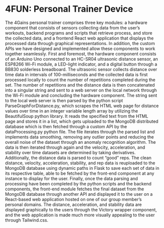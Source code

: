 # 4FUN: Personal Trainer Device

The 4Gains personal trainer comprises three key modules: a hardware component that consists of sensors collecting data from the user’s workouts, backend programs and scripts that retrieve process, and store the collected data, and a frontend React web application that displays the processed data through graphical representations. In addition, the custom APIs we have designed and implemented allow these components to work together seamlessly.
First and foremost, the hardware component consists of an Arduino Uno connected to an HC-SR04 ultrasonic distance sensor, an ESP8266 Wi-Fi module, a LED-light indicator, and a digital button through a BB830 solderless breadboard. The ultrasonic sensor collects distance over time data in intervals of 100-milliseconds and the collected data is first processed locally to count the number of repetitions completed during the set. The number of repetitions and the distance data is then concatenated into a singular string and sent to a web server on the local network through the Wi-Fi module and concluding the hardware component.
The string sent to the local web server is then parsed by the python script ParseGraphForDistance.py, which scrapes the HTML web page for distance values over time in an integer variable length array by utilizing the BeautifulSoup python library. It reads the specified text from the HTML page and stores it in a list, which gets uploaded to the MongoDB distributed database which is then fetched through a custom API by the dataProcessing.py python file. The file iterates through the parsed list and implements data smoothing, removing any outlier points and reducing the overall noise of the dataset through an anomaly recognition algorithm. The data is then iterated through again and the velocity, acceleration, and stability over time datasets are determined by taking derivatives. Additionally, the distance data is parsed to count “good” reps. The clean distance, velocity, acceleration, stability, and rep data is reuploaded to the MongoDB database using dynamic paths in Flask to save each set of data in its respective table, able to be fetched by the front-end component at any instance to display for the user.
Finally, once the data parsing and processing have been completed by the python scripts and the backend components, the front-end module fetches the final dataset from the MongoDB database through another API and displayed it to the user on a React-based web application hosted on one of our group member’s personal domains. The distance, acceleration, and stability data are displayed graphically to the users through the Victory wrapper component, and the web application is made much more visually appealing to the user through Tailwind.css. 
